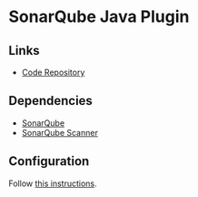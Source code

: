 # SonarQube Java Plugin

## Links

- [Code Repository](https://github.com/SonarSource/sonar-java)

## Dependencies

- [SonarQube](/sonarsource/sonarqube-ce.md)
- [SonarQube Scanner](/sonarsource/sonarqube-scanner.md)

## Configuration

Follow [this instructions](/sonarsource/sonarqube-scanner.md#configuration).
